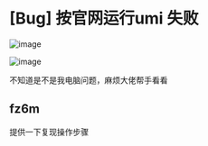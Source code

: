 # [Bug] 按官网运行umi 失败

![image](https://user-images.githubusercontent.com/23204297/229727341-610c9341-0be2-4829-9a74-5efee3473204.png)

![image](https://user-images.githubusercontent.com/23204297/229727361-5d909dda-fc40-4480-9b5b-358ee2fa30a8.png)

不知道是不是我电脑问题，麻烦大佬帮手看看

## fz6m

提供一下复现操作步骤
